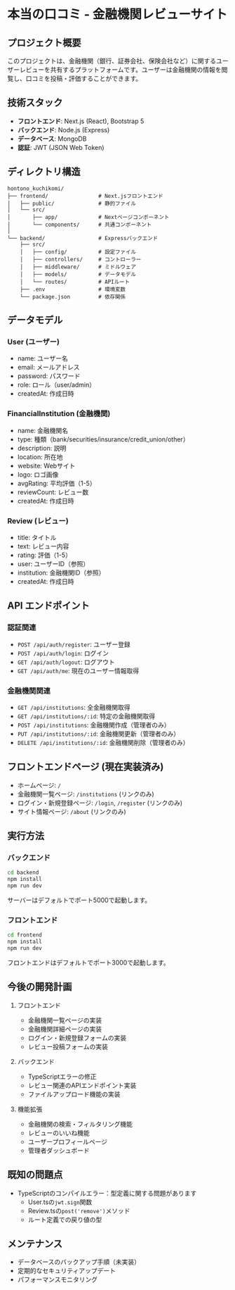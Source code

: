 # 本当の口コミ - 金融機関レビューサイト

## プロジェクト概要
このプロジェクトは、金融機関（銀行、証券会社、保険会社など）に関するユーザーレビューを共有するプラットフォームです。ユーザーは金融機関の情報を閲覧し、口コミを投稿・評価することができます。

## 技術スタック
- **フロントエンド**: Next.js (React), Bootstrap 5
- **バックエンド**: Node.js (Express)
- **データベース**: MongoDB
- **認証**: JWT (JSON Web Token)

## ディレクトリ構造

```
hontono_kuchikomi/
├── frontend/                # Next.jsフロントエンド
│   ├── public/              # 静的ファイル
│   └── src/
│       ├── app/             # Nextページコンポーネント
│       └── components/      # 共通コンポーネント
│
└── backend/                 # Expressバックエンド
    ├── src/
    │   ├── config/          # 設定ファイル
    │   ├── controllers/     # コントローラー
    │   ├── middleware/      # ミドルウェア
    │   ├── models/          # データモデル
    │   └── routes/          # APIルート
    ├── .env                 # 環境変数
    └── package.json         # 依存関係
```

## データモデル

### User (ユーザー)
- name: ユーザー名
- email: メールアドレス
- password: パスワード
- role: ロール（user/admin）
- createdAt: 作成日時

### FinancialInstitution (金融機関)
- name: 金融機関名
- type: 種類（bank/securities/insurance/credit_union/other）
- description: 説明
- location: 所在地
- website: Webサイト
- logo: ロゴ画像
- avgRating: 平均評価（1-5）
- reviewCount: レビュー数
- createdAt: 作成日時

### Review (レビュー)
- title: タイトル
- text: レビュー内容
- rating: 評価（1-5）
- user: ユーザーID（参照）
- institution: 金融機関ID（参照）
- createdAt: 作成日時

## API エンドポイント

### 認証関連
- `POST /api/auth/register`: ユーザー登録
- `POST /api/auth/login`: ログイン
- `GET /api/auth/logout`: ログアウト
- `GET /api/auth/me`: 現在のユーザー情報取得

### 金融機関関連
- `GET /api/institutions`: 全金融機関取得
- `GET /api/institutions/:id`: 特定の金融機関取得
- `POST /api/institutions`: 金融機関作成（管理者のみ）
- `PUT /api/institutions/:id`: 金融機関更新（管理者のみ）
- `DELETE /api/institutions/:id`: 金融機関削除（管理者のみ）

## フロントエンドページ (現在実装済み)
- ホームページ: `/`
- 金融機関一覧ページ: `/institutions` (リンクのみ)
- ログイン・新規登録ページ: `/login`, `/register` (リンクのみ)
- サイト情報ページ: `/about` (リンクのみ)

## 実行方法

### バックエンド
```bash
cd backend
npm install
npm run dev
```
サーバーはデフォルトでポート5000で起動します。

### フロントエンド
```bash
cd frontend
npm install
npm run dev
```
フロントエンドはデフォルトでポート3000で起動します。

## 今後の開発計画
1. フロントエンド
   - 金融機関一覧ページの実装
   - 金融機関詳細ページの実装
   - ログイン・新規登録フォームの実装
   - レビュー投稿フォームの実装

2. バックエンド
   - TypeScriptエラーの修正
   - レビュー関連のAPIエンドポイント実装
   - ファイルアップロード機能の実装

3. 機能拡張
   - 金融機関の検索・フィルタリング機能
   - レビューのいいね機能
   - ユーザープロフィールページ
   - 管理者ダッシュボード

## 既知の問題点
- TypeScriptのコンパイルエラー：型定義に関する問題があります
  - User.tsの`jwt.sign`関数
  - Review.tsの`post('remove')`メソッド
  - ルート定義での戻り値の型

## メンテナンス
- データベースのバックアップ手順（未実装）
- 定期的なセキュリティアップデート
- パフォーマンスモニタリング 